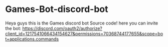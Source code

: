 # Games-Bot-discord-bot

Heya guys this is the Games discord bot Source code!
here you can invite the bot:
https://discord.com/oauth2/authorize?client_id=1217541066434154627&permissions=70368744177655&scope=bot+applications.commands
